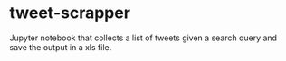 # tweet-scrapper
Jupyter notebook that collects a list of tweets given a search query and save the output in a xls file.
